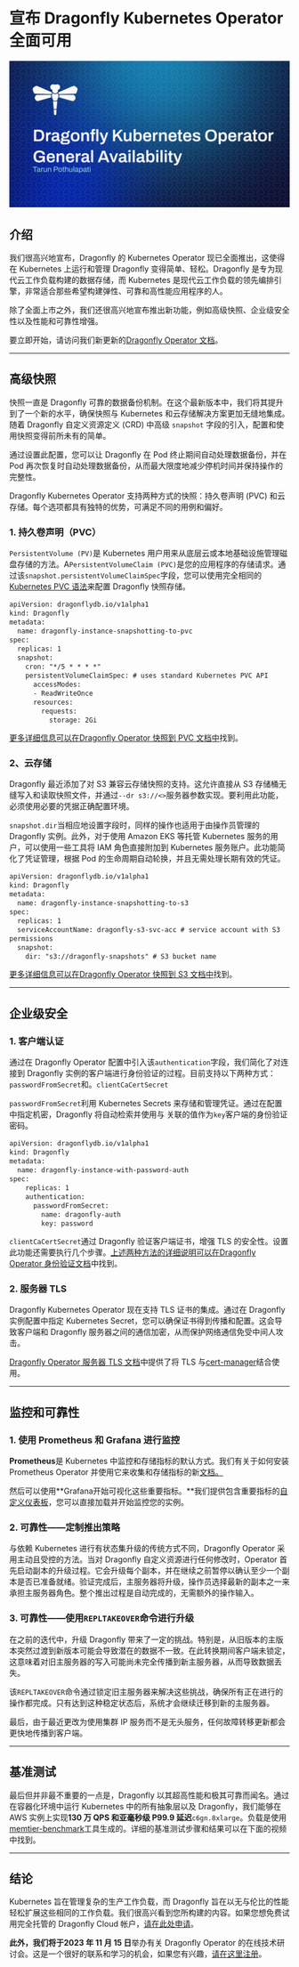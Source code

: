 # 宣布 Dragonfly Kubernetes Operator 全面可用
![image](../images/qTvbdy1dSYVqJL82gyAluN48op4s6TPRrWyEyzxiSY8.png)

## 介绍
我们很高兴地宣布，Dragonfly 的 Kubernetes Operator 现已全面推出，这使得在 Kubernetes 上运行和管理 Dragonfly 变得简单、轻松。Dragonfly 是专为现代云工作负载构建的数据存储，而 Kubernetes 是现代云工作负载的领先编排引擎，非常适合那些希望构建弹性、可靠和高性能应用程序的人。

除了全面上市之外，我们还很高兴地宣布推出新功能，例如高级快照、企业级安全性以及性能和可靠性增强。

要立即开始，请访问我们新更新的[Dragonfly Operator 文档](/docs/getting-start/README.md)。

---
## 高级快照
快照一直是 Dragonfly 可靠的数据备份机制。在这个最新版本中，我们将其提升到了一个新的水平，确保快照与 Kubernetes 和云存储解决方案更加无缝地集成。随着 Dragonfly 自定义资源定义 (CRD) 中高级 `snapshot` 字段的引入，配置和使用快照变得前所未有的简单。

通过设置此配置，您可以让 Dragonfly 在 Pod 终止期间自动处理数据备份，并在 Pod 再次恢复时自动处理数据备份，从而最大限度地减少停机时间并保持操作的完整性。

Dragonfly Kubernetes Operator 支持两种方式的快照：持久卷声明 (PVC) 和云存储。每个选项都具有独特的优势，可满足不同的用例和偏好。

### 1\. 持久卷声明（PVC）
`PersistentVolume (PV)`是 Kubernetes 用户用来从底层云或本地基础设施管理磁盘存储的方法。A`PersistentVolumeClaim (PVC)`是您的应用程序的存储请求。通过该`snapshot.persistentVolumeClaimSpec`字段，您可以使用完全相同的[Kubernetes PVC 语法](https://kubernetes.io/docs/concepts/storage/persistent-volumes/#persistentvolumeclaims)来配置 Dragonfly 快照存储。

```Plain Text
apiVersion: dragonflydb.io/v1alpha1
kind: Dragonfly
metadata:
  name: dragonfly-instance-snapshotting-to-pvc
spec:
  replicas: 1
  snapshot:
    cron: "*/5 * * * *"
    persistentVolumeClaimSpec: # uses standard Kubernetes PVC API
      accessModes:
      - ReadWriteOnce
      resources:
        requests:
          storage: 2Gi

```
[更多详细信息可以在Dragonfly Operator 快照到 PVC 文档中](/docs/managing-dragonfly/Dragonfly-Operator/Snapshots-through-PVC.md)找到。

### 2、云存储
Dragonfly 最近添加了对 S3 兼容云存储快照的支持。这允许直接从 S3 存储桶无缝写入和读取快照文件，并通过`--dr s3://<>`服务器参数实现。要利用此功能，必须使用必要的凭据正确配置环境。

`snapshot.dir`当相应地设置字段时，同样的操作也适用于由操作员管理的 Dragonfly 实例。此外，对于使用 Amazon EKS 等托管 Kubernetes 服务的用户，可以使用一些工具将 IAM 角色直接附加到 Kubernetes 服务账户。此功能简化了凭证管理，根据 Pod 的生命周期自动轮换，并且无需处理长期有效的凭证。

```Plain Text
apiVersion: dragonflydb.io/v1alpha1
kind: Dragonfly
metadata:
  name: dragonfly-instance-snapshotting-to-s3
spec:
  replicas: 1
  serviceAccountName: dragonfly-s3-svc-acc # service account with S3 permissions
  snapshot:
    dir: "s3://dragonfly-snapshots" # S3 bucket name

```
[更多详细信息可以在Dragonfly Operator 快照到 S3 文档中](/docs/managing-dragonfly/Dragonfly-Operator/Configure-Snapshots-to-S3-with-the-Dragonfly-Operator.md)找到。

---
## 企业级安全
### 1\. 客户端认证
通过在 Dragonfly Operator 配置中引入该`authentication`字段，我们简化了对连接到 Dragonfly 实例的客户端进行身份验证的过程。目前支持以下两种方式：`passwordFromSecret`和。`clientCaCertSecret`

`passwordFromSecret`利用 Kubernetes Secrets 来存储和管理凭证。通过在配置中指定机密，Dragonfly 将自动检索并使用与 关联的值作为`key`客户端的身份验证密码。

```Plain Text
apiVersion: dragonflydb.io/v1alpha1
kind: Dragonfly
metadata:
  name: dragonfly-instance-with-password-auth
spec:
    replicas: 1
    authentication:
      passwordFromSecret:
        name: dragonfly-auth
        key: password

```
`clientCaCertSecret`通过 Dragonfly 验证客户端证书，增强 TLS 的安全性。设置此功能还需要执行几个步骤。[上述两种方法的详细说明可以在Dragonfly Operator 身份验证文档](/docs/managing-dragonfly/Dragonfly-Operator/Dragonfly-Instance-Authentication.md)中找到。

### 2\. 服务器 TLS
Dragonfly Kubernetes Operator 现在支持 TLS 证书的集成。通过在 Dragonfly 实例配置中指定 Kubernetes Secret，您可以确保证书得到传播和配置。这会导致客户端和 Dragonfly 服务器之间的通信加密，从而保护网络通信免受中间人攻击。

[Dragonfly Operator 服务器 TLS 文档](/docs/managing-dragonfly/Dragonfly-Operator/Dragonfly-With-Server-TLS.md)中提供了将 TLS 与[cert-manager](https://cert-manager.io/docs/)结合使用。

---
## 监控和可靠性
### 1\. 使用 Prometheus 和 Grafana 进行监控
**Prometheus**是 Kubernetes 中监控和存储指标的默认方式。我们有关于如何安装 Prometheus Operator 并使用它来收集和存储指标的新[文档。](/docs/managing-dragonfly/Dragonfly-Operator/Integrate-Prometheus-with-the-Dragonfly-Operator.md)

然后可以使用**Grafana开始可视化这些重要指标。**我们提供包含重要指标的[自定义仪表板](/docs/managing-dragonfly/Dragonfly-Operator/Integrate-Grafana-with-Dragonfly-operator.md)，您可以直接加载并开始监控您的实例。

### 2\. 可靠性——定制推出策略
与依赖 Kubernetes 进行有状态集升级的传统方式不同，Dragonfly Operator 采用主动且受控的方法。当对 Dragonfly 自定义资源进行任何修改时，Operator 首先启动副本的升级过程。它会升级每个副本，并在继续之前暂停以确认至少一个副本是否已准备就绪。验证完成后，主服务器将升级，操作员选择最新的副本之一来承担主服务器角色。整个推出过程是自动完成的，无需额外的操作输入。

### 3\. 可靠性——使用`REPLTAKEOVER`命令进行升级
在之前的迭代中，升级 Dragonfly 带来了一定的挑战。特别是，从旧版本的主版本突然过渡到新版本可能会导致潜在的数据不一致。在此转换期间客户端未锁定，这意味着对旧主服务器的写入可能尚未完全传播到新主服务器，从而导致数据丢失。

该`REPLTAKEOVER`命令通过锁定旧主服务器来解决这些挑战，确保所有正在进行的操作都完成。只有达到这种稳定状态后，系统才会继续迁移到新的主服务器。

最后，由于最近更改为使用集群 IP 服务而不是无头服务，任何故障转移更新都会更快地传播到客户端。

---
## 基准测试
最后但并非最不重要的一点是，Dragonfly 以其超高性能和极其可靠而闻名。通过在容器化环境中运行 Kubernetes 中的所有抽象层以及 Dragonfly，我们能够在 AWS 实例上实现**130 万 QPS 和亚毫秒级 P99.9 延迟**`c6gn.8xlarge`。负载是使用[memtier-benchmark](https://github.com/RedisLabs/memtier_benchmark)工具生成的。详细的基准测试步骤和结果可以在下面的视频中找到。

---
## 结论
Kubernetes 旨在管理复杂的生产工作负载，而 Dragonfly 旨在以无与伦比的性能轻松扩展这些相同的工作负载。我们很高兴看到您所构建的内容。如果您想免费试用完全托管的 Dragonfly Cloud 帐户，[请在此处申请](https://www.dragonflydb.io/cloud)。

**此外，我们将于2023 年 11 月 15 日**举办有关 Dragonfly Operator 的在线技术研讨会。这是一个很好的联系和学习的机会，如果您有兴趣，[请在这里注册](https://www.dragonflydb.io/workshop-2023-11-15)。

